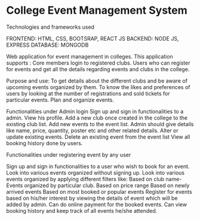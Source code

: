 # College Event Management System

Technologies and frameworks used

FRONTEND:
HTML, CSS, BOOTSRAP, REACT JS
BACKEND:
NODE JS, EXPRESS
DATABASE:
MONGODB

Web application for event management in colleges. This application supports :
Core members login to registered clubs.
Users who can register for events and get all the details regarding events and
clubs in the college.


Purpose and use:
To get details about the different clubs and be aware of upcoming events organized by them. To know the likes and preferences of users by looking at the number of
registrations and sold tickets for particular events.
Plan and organize events.

Functionalities under Admin login
Sign up and sign in functionalities to a admin.
View his profile.
Add a new club once created in the college to the existing club list.
Add new events to the event list. Admin should give details like name, price, quantity, poster etc and other related details.
Alter or update existing events.
Delete an existing event from the event list
View all booking history done by users.



Functionalities under registering event by any user

Sign up and sign in functionalities to a user who wish to book for an event.
Look into various events organized without signing up.
Look into various events organized by applying different filters like:
Based on club name-Events organized by particular club.
Based on price range
Based on newly arrived events
Based on most booked or popular events
Register for events based on his/her interest by viewing the details of event which will be added by admin.
Can do online payment for the booked events.
Can view booking history and keep track of all events he/she attended.


